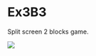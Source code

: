 # Ex3B3
Split screen 2 blocks game.

[![](http://img.youtube.com/vi/pzpHLNUNb84/0.jpg)](http://www.youtube.com/watch?v=pzpHLNUNb84 "Video Title")
